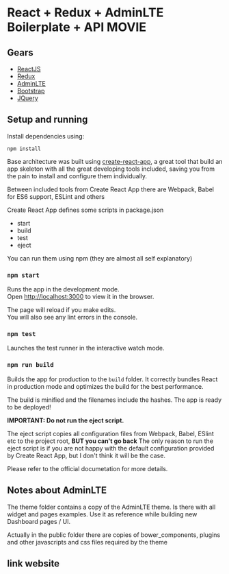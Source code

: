 # React + Redux + AdminLTE Boilerplate + API MOVIE

## Gears

- [ReactJS](https://reactjs.org)
- [Redux](http://redux.js.org)
- [AdminLTE](https://adminlte.io)
- [Bootstrap](https://getbootstrap.com/)
- [JQuery](https://jquery.com/)

## Setup and running

Install dependencies using:

```
npm install
```

Base architecture was built using [create-react-app](https://github.com/facebookincubator/create-react-app), a great tool that build an app skeleton with all the great developing tools included, saving you from the pain to install and configure them individually.

Between included tools from Create React App there are Webpack, Babel for ES6 support, ESLint and others

Create React App defines some scripts in package.json

- start
- build
- test
- eject

You can run them using npm (they are almost all self explanatory)

### `npm start`

Runs the app in the development mode.<br>
Open [http://localhost:3000](http://localhost:3000) to view it in the browser.

The page will reload if you make edits.<br>
You will also see any lint errors in the console.

### `npm test`

Launches the test runner in the interactive watch mode.

### `npm run build`

Builds the app for production to the `build` folder.
It correctly bundles React in production mode and optimizes the build for the best performance.

The build is minified and the filenames include the hashes.
The app is ready to be deployed!

**IMPORTANT: Do not run the eject script.**

The eject script copies all configuration files from Webpack, Babel, ESlint etc to the project root, **BUT you can't go back**
The only reason to run the eject script is if you are not happy with the default configuration provided by Create React App, but I don't think it will be the case.

Please refer to the official documetation for more details.

## Notes about AdminLTE

The theme folder contains a copy of the AdminLTE theme. Is there with all widget and pages examples. Use it as reference while building new Dashboard pages / UI.

Actually in the public folder there are copies of bower_components, plugins and other javascripts and css files required by the theme

## link website
